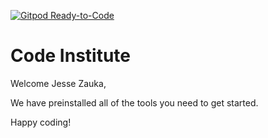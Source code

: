 [![Gitpod Ready-to-Code](https://img.shields.io/badge/Gitpod-Ready--to--Code-blue?logo=gitpod)](https://gitpod.io/#https://github.com/jessezauka/gitpod-full-template) 

# Code Institute

Welcome Jesse Zauka,

We have preinstalled all of the tools you need to get started.

Happy coding!